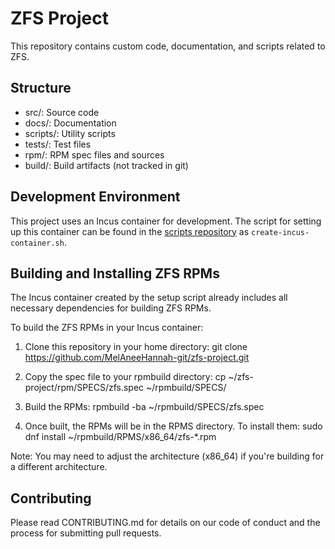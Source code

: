 # ZFS Project

This repository contains custom code, documentation, and scripts related to ZFS.

## Structure
- src/: Source code
- docs/: Documentation
- scripts/: Utility scripts
- tests/: Test files
- rpm/: RPM spec files and sources
- build/: Build artifacts (not tracked in git)

## Development Environment
This project uses an Incus container for development. The script for setting up this container can be found in the [scripts repository](https://github.com/YourUsername/scripts-repo) as `create-incus-container.sh`.

## Building and Installing ZFS RPMs

The Incus container created by the setup script already includes all necessary dependencies for building ZFS RPMs.

To build the ZFS RPMs in your Incus container:

1. Clone this repository in your home directory:
   git clone https://github.com/MelAneeHannah-git/zfs-project.git

2. Copy the spec file to your rpmbuild directory:
   cp ~/zfs-project/rpm/SPECS/zfs.spec ~/rpmbuild/SPECS/

3. Build the RPMs:
   rpmbuild -ba ~/rpmbuild/SPECS/zfs.spec

4. Once built, the RPMs will be in the RPMS directory. To install them:
   sudo dnf install ~/rpmbuild/RPMS/x86_64/zfs-*.rpm

Note: You may need to adjust the architecture (x86_64) if you're building for a different architecture.

## Contributing
Please read CONTRIBUTING.md for details on our code of conduct and the process for submitting pull requests.
